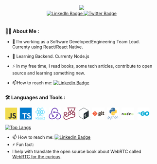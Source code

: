 
<div id="header" align="center">
  <img src="https://media.giphy.com/media/wwg1suUiTbCY8H8vIA/giphy-downsized-large.gif" width="150"/>
  <div id="badges">
  <a href="https://www.linkedin.com/in/davit-movsesyan-2ba66b1aa/">
    <img src="https://img.shields.io/badge/LinkedIn-blue?style=for-the-badge&logo=linkedin&logoColor=white" alt="LinkedIn Badge"/>
  </a>
  <a href="https://twitter.com/cold_seattle">
    <img src="https://img.shields.io/badge/Twitter-blue?style=for-the-badge&logo=twitter&logoColor=white" alt="Twitter Badge"/>
  </a>
</div>
  <img src="https://komarev.com/ghpvc/?username=coldeSeattle&style=flat-square&color=blue" alt=""/>
</div>

<div align="center">
</div>

### :man_technologist: About Me :


- :telescope: I’m working as a Software Developer/Engineering Team Lead. Currenty using React/React Native.

- :seedling: Learning Backend. Currenty Node.js

- :zap: In my free time, I read books, some tech articles, contribute to open source and learning something new.

- :mailbox:How to reach me: [![Linkedin Badge](https://img.shields.io/badge/-Davit-blue?style=flat&logo=Linkedin&logoColor=white)](https://www.linkedin.com/in/davit-movsesyan-2ba66b1aa/)


### :hammer_and_wrench: Languages and Tools :
<div>

<img src="https://github.com/devicons/devicon/blob/master/icons/javascript/javascript-original.svg" title="javascript" alt="javascript" width="40" height="40"/>&nbsp;
<img src="https://github.com/devicons/devicon/blob/master/icons/typescript/typescript-original.svg" title="typescript" alt="typescript" width="40" height="40"/>&nbsp;
  <img src="https://github.com/devicons/devicon/blob/master/icons/react/react-original-wordmark.svg" title="React" alt="React" width="40" height="40"/>&nbsp;
<img src="https://github.com/devicons/devicon/blob/master/icons/redux/redux-original.svg" title="redux" alt="redux" width="40" height="40"/>&nbsp;
  <img src="https://github.com/devicons/devicon/blob/master/icons/jest/jest-plain.svg" title="jest" alt="jest" width="40" height="40"/>&nbsp;
<img src="https://github.com/devicons/devicon/blob/master/icons/bash/bash-original.svg" title="bash" alt="bash" width="40" height="40"/>&nbsp;
<img src="https://github.com/devicons/devicon/blob/master/icons/git/git-original-wordmark.svg" title="git" alt="git" width="40" height="40"/>&nbsp;
<img src="https://github.com/devicons/devicon/blob/master/icons/python/python-original-wordmark.svg" title="python" alt="python" width="40" height="40"/>&nbsp;
  <img src="https://github.com/devicons/devicon/blob/master/icons/nodejs/nodejs-original-wordmark.svg" title="python" alt="python" width="40" height="40"/>
  &nbsp;
   <img src="https://github.com/devicons/devicon/blob/master/icons/go/go-original-wordmark.svg" title="python" alt="python" width="40" height="40"/>
  &nbsp;
</div>

[![Top Langs](https://github-readme-stats.vercel.app/api/top-langs/?username=coldSeattle&layout=compact&theme=vision-friendly-dark)](https://github.com/anuraghazra/github-readme-stats)




- 📫 How to reach me: [![Linkedin Badge](https://img.shields.io/badge/-Davit-blue?style=flat&logo=Linkedin&logoColor=white)](https://www.linkedin.com/in/davit-movsesyan-2ba66b1aa/)
- ⚡ Fun fact: 
- I help with translate the open source book about WebRTC called [WebRTC for the curious](https://github.com/webrtc-for-the-curious/webrtc-for-the-curious).
